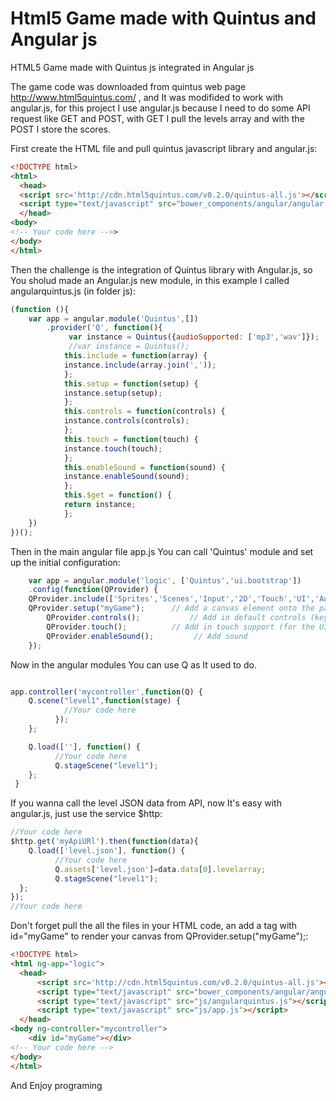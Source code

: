 # Html5 Game  made with Quintus and  Angular js
HTML5 Game made with Quintus js integrated in  Angular js

The game code was downloaded from quintus web page http://www.html5quintus.com/ , and It was modifided to work with angular.js, for this project I use angular.js because I need to do some API request like GET and POST, with GET I pull the levels array and with the POST I store the scores.

First create the HTML file and pull quintus javascript library and angular.js:
```html
<!DOCTYPE html>
<html>
  <head>
  <script src='http://cdn.html5quintus.com/v0.2.0/quintus-all.js'></script>
  <script type="text/javascript" src="bower_components/angular/angular.min.js"></script>
  </head>
<body>
<!-- Your code here -->>
</body>
</html>
```

Then the challenge  is the integration of  Quintus  library with Angular.js, so You sholud made an  Angular.js new module, in this example  I called angularquintus.js (in folder js):
```javascript
(function (){
	var app = angular.module('Quintus',[])
		.provider('Q', function(){
			 var instance = Quintus({audioSupported: ['mp3','wav']});
			 //var instance = Quintus();
			this.include = function(array) {
			instance.include(array.join(','));
			};
			this.setup = function(setup) {
			instance.setup(setup);
			};
			this.controls = function(controls) {
			instance.controls(controls);
			};
			this.touch = function(touch) {
			instance.touch(touch);
			};
			this.enableSound = function(sound) {
			instance.enableSound(sound);
			};
			this.$get = function() {
			return instance;
			};
	})
})();
```
Then in the main angular file app.js You can call 'Quintus' module and set up the initial configuration:
```javascript
    var app = angular.module('logic', ['Quintus','ui.bootstrap'])
    .config(function(QProvider) {
	QProvider.include(['Sprites','Scenes','Input','2D','Touch','UI','Audio']);
	QProvider.setup("myGame");		// Add a canvas element onto the page 
        QProvider.controls();			// Add in default controls (keyboard, buttons)
        QProvider.touch();			// Add in touch support (for the UI)
        QProvider.enableSound();		 // Add sound   
	});
```
Now in the angular modules  You can use Q as It used to do.
```javascript

app.controller('mycontroller',function(Q) {
	Q.scene("level1",function(stage) {
            //Your code here
          });
	};

	Q.load([''], function() {      
          //Your code here
          Q.stageScene("level1");
  	};
 }
```
If you wanna call  the level JSON data from API, now It's easy with angular.js, just use the service $http:
```javascript
//Your code here
$http.get('myApiURl').then(function(data){
	Q.load(['level.json'], function() {      
          //Your code here
          Q.assets['level.json']=data.data[0].levelarray;
          Q.stageScene("level1");
  };    
});
//Your code here   
```
Don't forget pull the all the files in your HTML code, an add a tag with id="myGame" to render your canvas from  QProvider.setup("myGame");:
```html
<!DOCTYPE html>
<html ng-app="logic">
  <head>
	  <script src='http://cdn.html5quintus.com/v0.2.0/quintus-all.js'></script>
	  <script type="text/javascript" src="bower_components/angular/angular.min.js"></script>
	  <script type="text/javascript" src="js/angularquintus.js"></script>
	  <script type="text/javascript" src="js/app.js"></script>
  </head>
<body ng-controller="mycontroller">
	<div id="myGame"></div>
<!-- Your code here -->
</body>
</html>
```
And Enjoy programing
